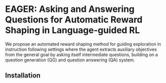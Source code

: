 # EAGER: Asking and Answering Questions for Automatic Reward Shaping in Language-guided RL



We propose an automated reward shaping method for guiding exploration in instruction following settings where the agent extracts auxiliary objectives from the general goal by asking itself intermediate questions, building on a question generation (QG) and question answering (QA) system.
## Installation
